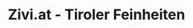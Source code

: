 ---
title: "Zivi.at - Tiroler Feinheiten"
url: /innsbruck/zivi-at-tiroler-feinheiten/
shop: Kleidung
---